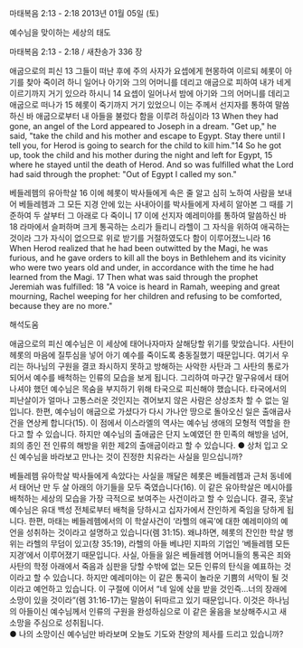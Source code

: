 마태복음 2:13 - 2:18 
2013년 01월 05일 (토)

예수님을 맞이하는 세상의 태도



마태복음 2:13 - 2:18 / 새찬송가 336 장


애굽으로의 피신
13 그들이 떠난 후에 주의 사자가 요셉에게 현몽하여 이르되 헤롯이 아기를 찾아 죽이려 하니 일어나 아기와 그의 어머니를 데리고 애굽으로 피하여 내가 네게 이르기까지 거기 있으라 하시니 14 요셉이 일어나서 밤에 아기와 그의 어머니를 데리고 애굽으로 떠나가 15 헤롯이 죽기까지 거기 있었으니 이는 주께서 선지자를 통하여 말씀하신 바 애굽으로부터 내 아들을 불렀다 함을 이루려 하심이라
13 When they had gone, an angel of the Lord appeared to Joseph in a dream. "Get up," he said, "take the child and his mother and escape to Egypt. Stay there until I tell you, for Herod is going to search for the child to kill him."14 So he got up, took the child and his mother during the night and left for Egypt, 15 where he stayed until the death of Herod. And so was fulfilled what the Lord had said through the prophet: "Out of Egypt I called my son."  

베들레헴의 유아학살
16 이에 헤롯이 박사들에게 속은 줄 알고 심히 노하여 사람을 보내어 베들레헴과 그 모든 지경 안에 있는 사내아이를 박사들에게 자세히 알아본 그 때를 기준하여 두 살부터 그 아래로 다 죽이니 17 이에 선지자 예레미야를 통하여 말씀하신 바 18 라마에서 슬퍼하며 크게 통곡하는 소리가 들리니 라헬이 그 자식을 위하여 애곡하는 것이라 그가 자식이 없으므로 위로 받기를 거절하였도다 함이 이루어졌느니라
16 When Herod realized that he had been outwitted by the Magi, he was furious, and he gave orders to kill all the boys in Bethlehem and its vicinity who were two years old and under, in accordance with the time he had learned from the Magi. 17 Then what was said through the prophet Jeremiah was fulfilled: 18 "A voice is heard in Ramah, weeping and great mourning, Rachel weeping for her children and refusing to be comforted, because they are no more."

해석도움





애굽으로의 피신
예수님은 이 세상에 태어나자마자 살해당할 위기를 맞았습니다. 사탄이 헤롯의 마음에 질투심을 넣어 아기 예수를 죽이도록 충동질했기 때문입니다. 여기서 우리는 하나님의 구원을 결코 좌시하지 못하고 방해하는 사악한 사탄과 그 사탄의 통로가 되어서 예수를 배척하는 인류의 모습을 보게 됩니다. 그리하여 마구간 말구유에서 태어나셔야 했던 예수님은 목숨을 부지하기 위해 타국으로 피신해야 했습니다. 타국에서의 피난살이가 얼마나 고통스러운 것인지는 겪어보지 않은 사람은 상상조차 할 수 없는 일입니다. 한편, 예수님이 애굽으로 가셨다가 다시 가나안 땅으로 돌아오신 일은 출애굽사건을 연상케 합니다(15). 이 점에서 이스라엘의 역사는 예수님 생애의 모형적 역할을 한다고 할 수 있습니다. 하지만 예수님의 출애굽은 단지 노예였던 한 민족의 해방을 넘어, 죄의 종인 전 인류의 해방을 위한 제2의 출애굽이라고 할 수 있습니다. 
● 상처 입고 오신 예수님을 바라보고 만나는 것이 진정한 치유라는 사실을 믿으십니까?

베들레헴 유아학살 
박사들에게 속았다는 사실을 깨달은 헤롯은 베들레헴과 근처 동네에서 태어난 만 두 살 아래의 아기들을 모두 죽였습니다(16). 이 같은 유아학살은 메시아를 배척하는 세상의 모습을 가장 극적으로 보여주는 사건이라고 할 수 있습니다. 결국, 훗날 예수님은 유대 백성 전체로부터 배척을 당하시고 십자가에서 잔인하게 죽임을 당하게 됩니다. 한편, 마태는 베들레헴에서의 이 학살사건이 ‘라헬의 애곡’에 대한 예레미야의 예언을 성취하는 것이라고 설명하고 있습니다(렘 31:15). 왜냐하면, 헤롯의 잔인한 학살 행위는 라헬의 무덤이 있고(창 35:19), 라헬의 아들 베냐민 지파의 기업인 ‘베들레헴 모든 지경’에서 이루어졌기 때문입니다. 사실, 아들을 잃은 베들레헴 어머니들의 통곡은 죄와 사탄의 학정 아래에서 죽음과 심판을 당할 수밖에 없는 모든 인류의 탄식을 예표하는 것이라고 할 수 있습니다. 하지만 예레미야는 이 같은 통곡이 놀라운 기쁨의 서막이 될 것이라고 예언하고 있습니다. 이 구절에 이어서 “네 일에 삯을 받을 것인즉…너의 장래에 소망이 있을 것이라”(렘 31:16-17)는 말씀이 뒤따르고 있기 때문입니다. 이것은 하나님의 아들이신 예수님께서 인류의 구원을 완성하심으로 이 같은 울음을 보상해주시고 새 소망을 주심으로 성취됩니다.   
● 나의 소망이신 예수님만 바라보며 오늘도 기도와 찬양의 제사를 드리고 있습니까?